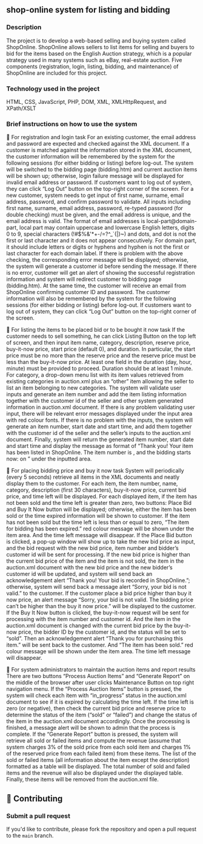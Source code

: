 ## shop-online system for listing and bidding


### Description
The project is to develop a web-based selling and buying system called ShopOnline. ShopOnline allows sellers to list items for selling and buyers to bid for the items based on the English Auction strategy, which is a popular strategy used in many systems such as eBay, real-estate auction. Five components (registration, login, listing, bidding, and maintenance) of ShopOnline are included for this project.



### Technology used in the project
HTML, CSS, JavaScript, PHP, DOM, XML, XMLHttpRequest, and XPath/XSLT


### Brief instructions on how to use the system

	For registration and login task
For an existing customer, the email address and password are expected and checked against the XML document. If a customer is matched against the
information stored in the XML document, the customer information will be
remembered by the system for the following sessions (for either bidding or listing) before log-out. The system will be switched to the bidding page (bidding.htm) and current auction items will be shown up; otherwise, login failure message will be displayed for invalid email address or password. If customers want to log out of system, they can click “Log Out” button on the top-right corner of the screen.
For a new customer, system needs to get input of first name, surname, email address, password, and confirm password to validate. All inputs including first name, surname, email address, password, re-typed password (for double checking) must be given, and the email address is unique, and the email address is valid. The format of email addresses is local-part@domain-part, local part may contain uppercase and lowercase English letters, digits 0 to 9, special characters (!#$%&'*+-/=?^_`{|}~) and dots, and dot is not the first or last character and it does not appear consecutively. For domain part, it should include letters or digits or hyphens and hyphen is not the first or last character for each domain label. If there is problem with the above checking, the corresponding error message will be displayed; otherwise, the system will generate a customer id before sending the message. If there is no error, customer will get an alert of showing the successful registration information and system will redirect customer to bidding page (bidding.htm). At the same time, the customer will receive an email from ShopOnline confirming customer ID and password. The customer information will also be remembered by the system for the following sessions (for either bidding or listing) before log-out. If customers want to log out of system, they can click “Log Out” button on the top-right corner of the screen.

	For listing the items to be placed bid or to be bought it now task
If the customer needs to sell something, he can click Listing Button on the top left of screen, and then input item name, category, description, reserve price, buy-it-now price, start price (default 0), and duration. In particular, the start price must be no more than the reserve price and the reserve price must be less than the buy-it-now price. At least one field in the duration (day, hour, minute) must be provided to proceed. Duration should be at least 1 minute.
For category, a drop-down menu list with its item values retrieved from existing
categories in auction.xml plus an “other” item allowing the seller to list an item
belonging to new categories.
The system will validate user inputs and generate an item number and add the item listing information together with the customer id of the seller and other system generated information in auction.xml document.
If there is any problem validating user input, there will be relevant error messages displayed under the input area with red colour fonts. If there is no problem with the inputs, the system will generate an item number, start date and start time, and add them together with the customer id of the seller and
the seller’s inputs to the auction.xml document. 
Finally, system will return the generated item number, start date and start time and display the message as format of  “Thank you! Your item has been listed in ShopOnline. The item number is <itemNumber>, and the bidding starts now: <startTime> on <startDate>” under the inputted area.

	For placing bidding price and buy it now task
System will periodically (every 5 seconds) retrieve all items in the XML documents and neatly display them to the customer. For each item, the item number, name, category, description (first 30 characters), buy-it-now price,
current bid price, and time left will be displayed. 
For each displayed item, if the item has not been sold and the time left is greater than zero, two buttons: Place Bid and Buy It Now button will be displayed; otherwise, either the item has been sold or the time expired information will be shown to customer. If the item has not been sold but the time left is less than or equal to zero, “The item for bidding has been expired.” red colour message will be shown under the item area. And the time left message will disappear.
If the Place Bid button is clicked, a pop-up window will show up to take the new bid price as input, and the bid request with the new bid price, item number and bidder’s customer id will be sent for processing. If the new bid price is higher than the current bid price of the item and the item is not sold, the item in the auction.xml document with the new bid price and the new bidder’s customer id will be updated, and system will send back an acknowledgement alert “Thank you! Your bid is recorded in ShopOnline.”; otherwise, system will send back a message alert “Sorry, your bid is not valid.” to the customer. If the customer place a bid price higher than buy it now price, an alert message “Sorry, your bid is not valid. The bidding price can’t be higher than the buy it now price.” will be displayed to the customer.
If the Buy It Now button is clicked, the buy-it-now request will be sent for
processing with the item number and customer id. And the item in the
auction.xml document is changed with the current bid price by the buy-it-now price, the bidder ID by the customer id, and the status will be set to “sold”. Then an acknowledgement alert “Thank you for purchasing this item.” will be sent back to the customer. And “The item has been sold.” red colour message will be shown under the item area. The time left message will disappear.

	For system administrators to maintain the auction items and report results
There are two buttons “Process Auction Items” and “Generate Report” on the middle of the browser after user clicks Maintenance Button on top right navigation menu. 
If the “Process Auction Items” button is pressed, the system will check each item with “in_progress” status in the auction.xml document to see if it is expired by calculating the time left. If the time left is zero (or negative), then check the current bid price and reserve price to determine the status of the item (“sold” or “failed”) and change the status of the item in the auction.xml document accordingly. Once the processing is finished, a message alert will be shown to admin that the process is complete.
If the “Generate Report” button is pressed, the system will retrieve all sold or failed items and compute the revenue (assume that system charges 3% of the sold price from each sold item and charges 1% of the reserved price from each failed item) from these items. The list of the sold or failed items (all information about the item except the description) formatted as a table will be displayed. The total number of sold and failed items and the revenue will also be displayed under the displayed table. Finally, these items will be removed from the auction.xml file. 

## 🤝 Contributing
### Submit a pull request

If you'd like to contribute, please fork the repository and open a pull request to the `main` branch.
